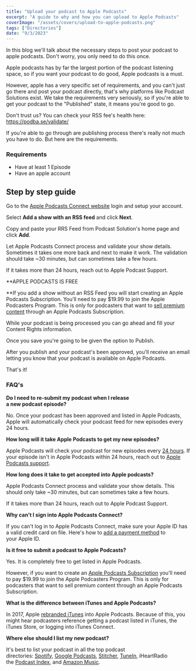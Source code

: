 ```yaml
---
title: "Upload your podcast to Apple Podcasts"
excerpt: "A guide to why and how you can upload to Apple Podcasts"
coverImage: "/assets/covers/upload-to-apple-podcasts.png"
tags: ["Directories"]
date: "9/3/2023"
---
```


In this blog we'll talk about the necessary steps to post your podcast to apple podcasts. Don't worry, you only need to do this once. 

Apple podcasts has by far the largest portion of the podcast listening space, so if you want your podcast to do good, Apple podcasts is a must.

However, apple has a very specific set of requirements, and you can't just go there and post your podcast directly, that's why platforms like Podcast Solutions exist. We take the requirements very seriously, so if you're able to get your podcast to the "Published" state, it means you're good to go. 

Don't trust us? You can check your RSS fee's health here: https://podba.se/validate/

If you're able to go through are publishing process there's really not much you have to do. But here are the requirements.
### Requirements

-  Have at least 1 Episode
- Have an apple account

## Step by step guide

Go to the [Apple Podcasts Connect website](https://podcastsconnect.apple.com/login) login and setup your account.

Select **Add a show with an RSS feed** and click **Next**.

Copy and paste your RRS Feed from Podcast Solution's home page and click **Add**.

Let Apple Podcasts Connect process and validate your show details. Sometimes it takes one more back and next to make it work. The validation should take ~30 minutes, but can sometimes take a few hours.

If it takes more than 24 hours, reach out to Apple Podcast Support.


**APPLE PODCASTS IS FREE  
  
**If you add a show without an RSS Feed you will start creating an Apple Podcasts Subscription. You’ll need to pay $19.99 to join the Apple Podcasters Program. This is only for podcasters that want to [sell premium content](https://www.buzzsprout.com/blog/private-podcasting) through an Apple Podcasts Subscription.


While your podcast is being processed you can go ahead and fill your Content Rights information.

Once you save you're going to be given the option to Publish.

After you publish and your podcast's been approved, you'll receive an email letting you know that your podcast is available on Apple Podcasts. 

That's it! 



### FAQ's

**Do I need to re-submit my podcast when I release a new podcast episode?**

No. Once your podcast has been approved and listed in Apple Podcasts, Apple will automatically check your podcast feed for new episodes every 24 hours.

**​How long will it take Apple Podcasts to get my new episodes?**

Apple Podcasts will check your podcast for new episodes every [24 hours](https://podcasters.apple.com/support/838-refresh-a-podcast). If your episode isn't in Apple Podcasts within 24 hours, reach out to [Apple Podcasts support](https://itunespartner.apple.com/contact/?content_type=podcasts). 

**How long does it take to get accepted into Apple podcasts?**

Apple Podcasts Connect process and validate your show details. This should only take ~30 minutes, but can sometimes take a few hours.

If it takes more than 24 hours, reach out to Apple Podcast Support.

**Why can't I sign into Apple Podcasts Connect?**

If you can't log in to Apple Podcasts Connect, make sure your Apple ID has a valid credit card on file. Here's how to [add a payment method](https://support.apple.com/en-us/HT201266) to your Apple ID. 

**Is it free to submit a podcast to Apple Podcasts?**

Yes. It is completely free to get listed in Apple Podcasts.

However, if you want to create an [Apple Podcasts Subscription](https://www.youtube.com/watch?v=kllJrkDeXw8) you’ll need to pay $19.99 to join the Apple Podcasters Program. This is only for podcasters that want to sell premium content through an Apple Podcasts Subscription.

**What is the difference between iTunes and Apple Podcasts?**

In 2017, Apple [rebranded iTunes](https://9to5mac.com/2017/04/13/apple-rebrands-itunes-podcasts-apple-podcasts/) into Apple Podcasts. Because of this, you might hear podcasters reference getting a podcast listed in iTunes, the iTunes Store, or logging into iTunes Connect. 

**Where else should I list my new podcast?**

It's best to list your podcast in all the top podcast directories: [Spotify](https://www.buzzsprout.com/blog/submit-podcast-spotify), [Google Podcasts](https://www.buzzsprout.com/blog/submit-google-podcasts), [Stitcher](https://www.youtube.com/watch?v=4weRiHoJSiE), [TuneIn](https://www.buzzsprout.com/blog/submit-podcast-tunein), iHeartRadio the [Podcast Index](https://podcastindex.org/), and [Amazon Music](https://www.buzzsprout.com/blog/submit-to-amazon-music-and-audible).